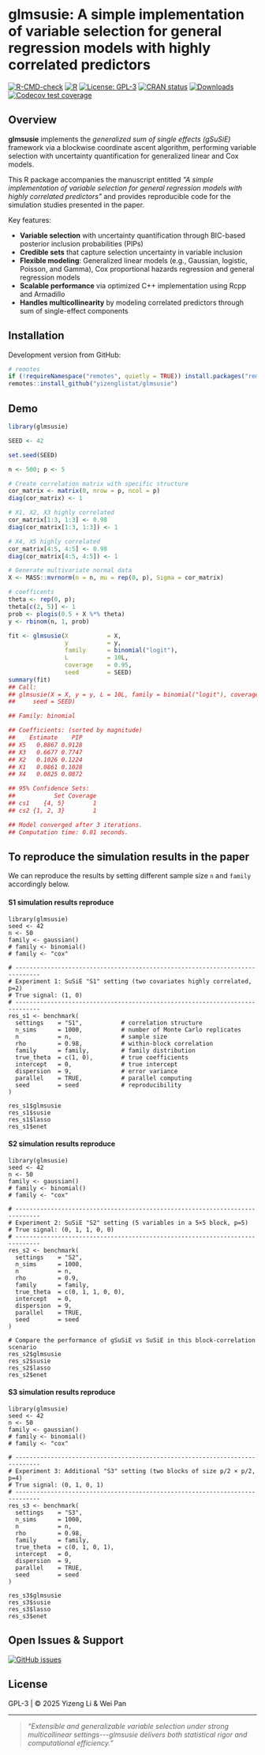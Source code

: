 # glmsusie: A simple implementation of variable selection for general regression models with highly correlated predictors

<!-- [![GitHub stars](https://img.shields.io/github/stars/yizenglistat/glmsusie.svg)](https://github.com/yizenglistat/glmsusie/stargazers)
[![GitHub forks](https://img.shields.io/github/forks/yizenglistat/glmsusie.svg)](https://github.com/yizenglistat/glmsusie/network)
 -->
[![R-CMD-check](https://github.com/yizenglistat/glmsusie/actions/workflows/R-CMD-check.yaml/badge.svg)](https://github.com/yizenglistat/glmsusie/actions/workflows/R-CMD-check.yaml)
[![R](https://img.shields.io/badge/R-%3E%3D%203.5.0-blue.svg)](https://www.r-project.org/)
[![License: GPL-3](https://img.shields.io/badge/License-GPLv3-blue.svg)](https://www.gnu.org/licenses/gpl-3.0.en.html)
[![CRAN status](https://www.r-pkg.org/badges/version/glmsusie)](https://CRAN.R-project.org/package=glmsusie)
[![Downloads](https://cranlogs.r-pkg.org/badges/glmsusie)](https://cran.r-project.org/package=glmsusie)
[![Codecov test coverage](https://codecov.io/gh/yizenglistat/glmsusie/graph/badge.svg)](https://app.codecov.io/gh/yizenglistat/glmsusie)


## Overview

**glmsusie** implements the *generalized sum of single effects (gSuSiE)* framework via a blockwise coordinate ascent algorithm, performing variable selection with uncertainty quantification for generalized linear and Cox models. 

This R package accompanies the manuscript entitled *"A simple implementation of variable selection for general regression models with highly correlated predictors"* and provides reproducible code for the simulation studies presented in the paper.

Key features:
- **Variable selection** with uncertainty quantification through BIC-based posterior inclusion probabilities (PIPs)
- **Credible sets** that capture selection uncertainty in variable inclusion
- **Flexible modeling**: Generalized linear models (e.g., Gaussian, logistic, Poisson, and Gamma), Cox proportional hazards regression and general regression models
- **Scalable performance** via optimized C++ implementation using Rcpp and Armadillo
- **Handles multicollinearity** by modeling correlated predictors through sum of single-effect components

## Installation

Development version from GitHub:

```r
# remotes
if (!requireNamespace("remotes", quietly = TRUE)) install.packages("remotes")
remotes::install_github("yizenglistat/glmsusie")
```

## Demo

```r
library(glmsusie)

SEED <- 42

set.seed(SEED)

n <- 500; p <- 5

# Create correlation matrix with specific structure
cor_matrix <- matrix(0, nrow = p, ncol = p)
diag(cor_matrix) <- 1

# X1, X2, X3 highly correlated
cor_matrix[1:3, 1:3] <- 0.98
diag(cor_matrix[1:3, 1:3]) <- 1

# X4, X5 highly correlated
cor_matrix[4:5, 4:5] <- 0.98
diag(cor_matrix[4:5, 4:5]) <- 1

# Generate multivariate normal data
X <- MASS::mvrnorm(n = n, mu = rep(0, p), Sigma = cor_matrix)

# coefficents
theta <- rep(0, p); 
theta[c(2, 5)] <- 1
prob <- plogis(0.5 + X %*% theta)
y <- rbinom(n, 1, prob)

fit <- glmsusie(X           = X, 
                y           = y,
                family      = binomial("logit"),
                L           = 10L,
                coverage    = 0.95,
                seed        = SEED)
summary(fit)
## Call:
## glmsusie(X = X, y = y, L = 10L, family = binomial("logit"), coverage = 0.95,
##     seed = SEED)

## Family: binomial

## Coefficients: (sorted by magnitude)
##    Estimate    PIP
## X5   0.8867 0.9128
## X3   0.6677 0.7747
## X2   0.1026 0.1224
## X1   0.0861 0.1028
## X4   0.0825 0.0872

## 95% Confidence Sets:
##           Set Coverage
## cs1    {4, 5}        1
## cs2 {1, 2, 3}        1

## Model converged after 3 iterations.
## Computation time: 0.01 seconds.
```

## To reproduce the simulation results in the paper

We can reproduce the results by setting different sample size `n` and `family` accordingly below. 

#### S1 simulation results reproduce
```{r}
library(glmsusie)
seed <- 42
n <- 50
family <- gaussian()
# family <- binomial()
# family <- "cox"

# -----------------------------------------------------------------------------
# Experiment 1: SuSiE "S1" setting (two covariates highly correlated, p=2)
# True signal: (1, 0)
# -----------------------------------------------------------------------------
res_s1 <- benchmark(
  settings    = "S1",           # correlation structure
  n_sims      = 1000,           # number of Monte Carlo replicates
  n           = n,              # sample size
  rho         = 0.98,           # within-block correlation
  family      = family,         # family distribution
  true_theta  = c(1, 0),        # true coefficients
  intercept   = 0,              # true intercept
  dispersion  = 9,              # error variance
  parallel    = TRUE,           # parallel computing
  seed        = seed            # reproducibility
)

res_s1$glmsusie
res_s1$susie
res_s1$lasso
res_s1$enet
```

#### S2 simulation results reproduce
```{r}
library(glmsusie)
seed <- 42
n <- 50
family <- gaussian()
# family <- binomial()
# family <- "cox"

# -----------------------------------------------------------------------------
# Experiment 2: SuSiE "S2" setting (5 variables in a 5×5 block, p=5)
# True signal: (0, 1, 1, 0, 0)
# -----------------------------------------------------------------------------
res_s2 <- benchmark(
  settings    = "S2",
  n_sims      = 1000,
  n           = n,
  rho         = 0.9,
  family      = family,
  true_theta  = c(0, 1, 1, 0, 0),
  intercept   = 0,
  dispersion  = 9,
  parallel    = TRUE,
  seed        = seed
)

# Compare the performance of gSuSiE vs SuSiE in this block-correlation scenario
res_s2$glmsusie
res_s2$susie
res_s2$lasso
res_s2$enet
```

#### S3 simulation results reproduce
```{r}
library(glmsusie)
seed <- 42
n <- 50
family <- gaussian()
# family <- binomial()
# family <- "cox"

# -----------------------------------------------------------------------------
# Experiment 3: Additional "S3" setting (two blocks of size p/2 × p/2, p=4)
# True signal: (0, 1, 0, 1)
# -----------------------------------------------------------------------------
res_s3 <- benchmark(
  settings    = "S3",
  n_sims      = 1000,
  n           = n,
  rho         = 0.98,
  family      = family,
  true_theta  = c(0, 1, 0, 1),
  intercept   = 0,
  dispersion  = 9,
  parallel    = TRUE,
  seed        = seed
)

res_s3$glmsusie
res_s3$susie
res_s3$lasso
res_s3$enet
```

## Open Issues & Support

[![GitHub issues](https://img.shields.io/github/issues-raw/yizenglistat/glmsusie.svg)](https://github.com/yizenglistat/glmsusie/issues)

## License

GPL-3 | © 2025 Yizeng Li & Wei Pan

---

> _“Extensible and generalizable variable selection under strong multicollinear settings---glmsusie delivers both statistical rigor and computational efficiency.”_  